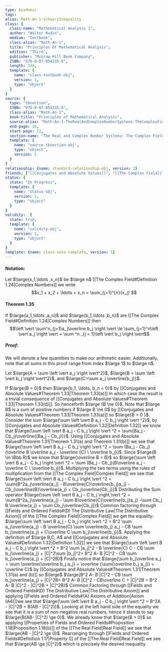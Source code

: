 ```yaml
---
type: Academic
tags:
alias: Math-An-1-SchwarzInequality
class: {
  class-name: "Mathematical Analysis 1",
  author: "Walter Rudin",
  medium: "Textbook",
  class-alias: "Math-An-1",
  title: "Principles Of Mathematical Analysis",
  edition: "Third",
  publisher: "McGraw-Hill Book Company",
  ISBN: "978-0-07-054235-8",
  length: 334,
  template: {
    name: "class-textbook-obj",
    version: 1,
    type: "object"
  }
}
source: {
  type: "tbsection",
  ISBN: "978-0-07-054235-8",
  class-alias: "Math-An-1",
  book-title: "Principles of Mathematical Analysis",
  source-alias: "Math-An-1-TheRealAndComplexNumberSystems-TheComplexField",
  end-page: 16,
  start-page: 12,
  section-name: "The Real and Complex Number Systems: The Complex Field",
  template: {
    name: "source-tbsection-obj",
    type: "object",
    version: 1
  }
}
relationship: {name: standard-relationship-obj, version: 1}
friends: ["[[Conjugates and Absolute Values]]", "[[The Complex Field]]"] 
status: {
  state: "In Progress",
  template: {
    name: "status-obj",
    version: 1,
    type: "object"
  }
}
validity:  {
  state: true,
  template: {
    name: "validity-obj",
    version: 1,
    type: "object"
  }
}
template: {name: class-note-template, version: 1}
---
```


#### Notation:
Let $\large{x_1,\ldots ,x_n}$ be $\large n$ [[The Complex Field#Definition 1.24|Complex Numbers]] we write $$x_1 + x_2 + \ldots + x_n = \sum_{j=1}^{n}{x_j} $$
#### Theorem 1.35
If $\large{a_1,\ldots ,a_n}$ and $\large{b_1,\ldots ,b_n}$ are [[The Complex Field#Definition 1.24|Complex Numbers]] then $$\left \vert \sum^n_{j=1}a_j\overline b_j \right \vert \le \sum_{j=1}^n\left \vert a_j \right \vert + \sum ^n _{j = 1}\left \vert b_j \right \vert$$
##### Proof: 
We will denote a few quantities to make our arithmetic easier. Additionally, note that all sums in this proof range from index $\large 1$ to $\large n$.

Let $\large{A = \sum \left \vert a_j \right \vert^2}$, $\large{B = \sum \left \vert b_j \right \vert^2}$, and $\large{C=\sum a_j \overline{b_j}}$.

If $\large{B = 0}$ then $\large{b_1, \ldots, b_n = 0}$ by [[Conjugates and Absolute Values#Theorem 1.33|Theorem 1.33(a)]] In which case the result is a trivial consequence of [[Conjugates and Absolute Values#Theorem 1.33|Theorem 1.33(d)]]. So henceforth $\large {B \ne 0}$. 
Note that $\large B$ is a sum of positive numbers if $\large B \ne 0$ by [[Conjugates and Absolute Values#Theorem 1.33|Theorem 1.33(a)]] so $\large{B > 0 }$. Consider the sum $\large{\sum \left \vert B a_j - C b_j \right \vert ^2}$, by [[Conjugates and Absolute Values#Definition 1.32|Definition 1.32]] we know that $\large{\sum \left \vert B a_j - C b_j \right \vert ^2 = \sum(Ba_j - Cb_j)\overline{(Ba_j - Cb_j)}}$. Using [[Conjugates and Absolute Values#Theorem 1.31|Theorem 1.31(a) and Theorem 1.31(b)]]  we see that $\large{\sum \left \vert B a_j - C b_j \right \vert ^2 = \sum (Ba_j - Cb_j)(\overline B \overline a_j - \overline {C} \  \overline b_j)}$. Since $\large{B \in \Bbb R}$ we know that $\large{\overline B = B}$ so $\large{\sum \left \vert B a_j - C b_j \right \vert ^2 = \sum (Ba_j - Cb_j)(B\overline a_j - \overline C \ \overline b_j)}$. Multiplying the two terms using the rules of multiplication from the [[The Complex Field|Complex Field]] we see that $\large{\sum \left \vert B a_j - C b_j \right \vert ^2 = \sum{B^2a_j\overline{a_j} -  B\overline{C}\overline{b_j}a_j} -Cb_j\overline{B}\overline{a_j} + Cb_j\overline{Cb_j}}$ Distributing the Sum operator $\large{\sum \left \vert B a_j - C b_j \right \vert ^2 = \sum{B^2a_j\overline{a_j} -  \sum B\overline{C}\overline{b_j}a_j} -\sum Cb_j B \overline{a_j} + \sum Cb_j\overline{Cb_j}}$  Common factoring through [[Fields and Ordered Fields#(D) The Distributive Law|The Distributive Axiom]] of the [[The Complex Field|Complex Field]] we get the equality:  $\large{\sum \left \vert B a_j - C b_j \right \vert ^2 =  B^2 \sum a_j\overline{a_j} - B \overline{C} \sum \overline{b_j} a_j - CB \sum b_j\overline{a_j} + C\overline C \sum b_j\overline{b_j}}$. Applying the definition of $\large B,C, A$ and [[Conjugates and Absolute Values#Definition 1.32|Definition 1.32]] we see that $\large{\sum \left \vert B a_j - C b_j \right \vert ^2 =  B^2 \sum |a_j|^2 - B \overline{C} C - CB \sum b_j\overline{a_j} + |C|^2\sum |b_j|^2= B^2 A- B |C|^2 - CB \sum b_j\overline{a_j} + |C|^2B}$ Finally notice that $\large{\sum b_j\overline a_j = \sum \overline{\overline b_j a_j} = \overline {\sum{\overline b_j a_j}} = \overline C}$  by [[Conjugates and Absolute Values#Theorem 1.31|Theorem 1.31(a) and (b)]] so $\large$ $\large{B^2 A- B |C|^2 - CB \sum b_j\overline{a_j} + |C|^2B= B^2 A- B |C|^2 - CB\overline C + |C|^2B = B^2 A- B |C|^2 - |C|^2B + |C|^2B}$ Common Factoring through [[Fields and Ordered Fields#(D) The Distributive Law|The Distributive Axiom]] and applying [[Fields and Ordered Fields#(A) Axioms of Addition|Axiom (A4)]]we see that $\large{\sum \left \vert B a_j - C b_j \right \vert ^2 = B^2A - |C|^2B = B(AB - |C|^2)}$. Looking at the left hand side of the equality we see that it is a sum of non-negative real numbers, hence it stands to say $\large{B(AB- |C|^2) \ge 0}$. We already know that $\large{B > 0}$ so applying [[Properties of Fields and Ordered Fields#Proposition 1.18|Proposition 1.18(b)]] of the [[The Real Field|Real Field]] we see that $\large{AB - |C|^2 \ge 0}$. Rearranging through [[Fields and Ordered Fields#Definition 1.17|Property I]] of the [[The Real Field|Real Field]] we see that $\large{AB \ge |C|^2}$ which is precisely the desired inequality. 